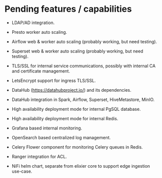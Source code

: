 Pending features / capabilities
================================

- LDAP/AD integration.

- Presto worker auto scaling.

- Airflow web & worker auto scaling (probably working, but need testing).

- Superset web & worker auto scaling (probably working, but need testing).

- TLS/SSL for internal service communications, possibly with internal CA and certificate management.

- LetsEncrypt support for ingress TLS/SSL.

- DataHub (https://datahubproject.io/) and its dependencies.

- DataHub integration in Spark, Airflow, Superset, HiveMetastore, MinIO.

- High availability deployment mode for internal PgSQL database. 
 
- High availability deployment mode for internal Redis.

- Grafana based internal monitoring.

- OpenSearch based centralized log management.

- Celery Flower component for monitoring Celery queues in Redis. 

- Ranger integration for ACL.

- NiFi helm chart, separate from elixier core to support edge ingestion use-case.

